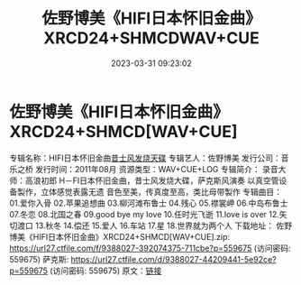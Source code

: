 ﻿---
title: 佐野博美《HIFI日本怀旧金曲》XRCD24+SHMCDWAV+CUE
date: 2023-03-31 09:23:02
categories: 古典音乐、新世纪、纯音雅乐
tags: 纯音雅乐
---
# 佐野博美《HIFI日本怀旧金曲》XRCD24+SHMCD[WAV+CUE]

专辑名称：HIFI日本怀旧金曲[昔士风发烧天碟](XRCD24+SHMCD)
专辑艺人：佐野博美
发行公司：音乐之桥
发行时间：2011年08月
资源类型：WAV+CUE+LOG
专辑简介：
录音大师：高浪初郎
H－FI日本怀旧金曲，昔士风发烧大碟，萨克斯风演奏
以真空管设备製作，立体感觉表露无遗
音色至美，传真度至高，类比母带製作
专辑曲目：
01.爱你入骨
02.苹果追想曲
03.柳河滩布鲁士
04.残心
05.襟裳岬
06.中岛布鲁士
07.冬恋
08.北国之春
09.good bye my love
10.任时光飞逝
11.love is over
12.矢切渡口
13.秋冬
14.偿还
15.爱人
16.车站
17.星
18.世界就为两个人
下载地址：
佐野博美《HIFI日本怀旧金曲》XRCD24+SHMCD[WAV+CUE].zip: https://url27.ctfile.com/f/9388027-392074375-711cbe?p=559675
(访问密码: 559675)
萨克斯: https://url27.ctfile.com/d/9388027-44209441-5e92ce?p=559675
(访问密码: 559675)
原文：[链接](https://blog.sina.com.cn/s/blog_1647c7e7601031185.html)